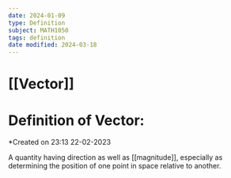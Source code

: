 ```yaml
---
date: 2024-01-09
type: Definition
subject: MATH1050
tags: definition
date modified: 2024-03-18
---
```


# [[Vector]]

# Definition of Vector:
*Created on 23:13 22-02-2023

A quantity having direction as well as [[magnitude]], especially as determining the position of one point in space relative to another.

